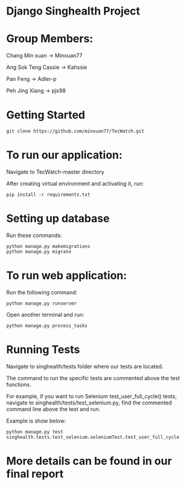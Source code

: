 # Django Singhealth Project


# Group Members:

Chang Min xuan -> Minxuan77

Ang Sok Teng Cassie -> Kahssie

Pan Feng -> Adler-p

Peh Jing Xiang -> pjx98



# Getting Started
```
git clone https://github.com/minxuan77/TecWatch.git
```

# To run our application: 

Navigate to TecWatch-master directory

After creating virtual environment and activating it, run:
```
pip install -r requirements.txt
```
# Setting up database

Run these commands:
```
python manage.py makemigrations
python manage.py migrate
```
# To run web application:

Run the following command:
```
python manage.py runserver
```
Open another terminal and run:
```
python manage.py process_tasks 
```



# Running Tests

Navigate to singhealth/tests folder where our tests are located.

The command to run the specific tests are commented above the test functions.

For example, if you want to run Selenium test_user_full_cycle() tests, navigate to singhealth/tests/test_selenium.py, find the commented command line above the test and run.

Example is show below:
```
python manage.py test singhealth.tests.test_selenium.seleniumTest.test_user_full_cycle
```

# More details can be found in our final report
